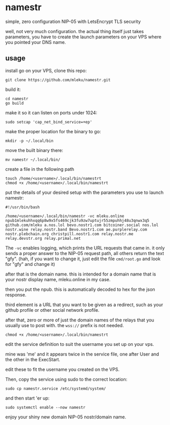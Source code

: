 # namestr

simple, zero configuration NIP-05 with LetsEncrypt TLS security

well, not very much configuration. the actual thing itself just takes parameters, you have to create the launch parameters on your VPS where you pointed your DNS name.

## usage

install go on your VPS, clone this repo:

    git clone https://github.com/mleku/namestr.git

build it:

	cd namestr
    go build

make it so it can listen on ports under 1024:

	sudo setcap 'cap_net_bind_service=+ep' 

make the proper location for the binary to go:

	mkdir -p ~/.local/bin

move the built binary there:

	mv namestr ~/.local/bin/

create a file in the following path

    touch /home/<username>/.local/bin/namestrt
	chmod +x /home/<username>/.local/bin/namestrt

put the details of your desired setup with the parameters you use to launch namestr:

	#!/usr/bin/bash

	/home/<username>/.local/bin/namestr -vc mleku.online npub1mlekuhhxqq6p8w9x5fs469cjk3fu9zw7uptujr55zmpuhhj48u3qnwx3q5 github.com/mleku a.nos.lol bevo.nostr1.com bitcoiner.social nos.lol nostr.wine relay.nostr.band Bevo.nostr1.com ae.purplerelay.com nostr.plebchain.org christpill.nostr1.com relay.nostr.me relay.devstr.org relay.primal.net

The `-vc` enables logging, which prints the URL requests that came in. it only sends a proper answer to the NIP-05 request path, all others return the text "gfy". (hah, if you want to change it, just edit the file `cmd/root.go` and look for "gfy" and change it)

after that is the domain name. this is intended for a domain name that is your nostr display name, mleku.online in my case.

then you put the npub. this is automatically decoded to hex for the json response.

third element is a URL that you want to be given as a redirect, such as your github profile or other social network profile.

after that, zero or more of just the domain names of the relays that you usually use to post with. the `wss://` prefix is not needed.

	chmod +x /home/<username>/.local/bin/namestrt

edit the service definition to suit the username you set up on your vps.

mine was 'me' and it appears twice in the service file, one after User and the other in the ExecStart.

edit these to fit the username you created on the VPS.

Then, copy the service using sudo to the correct location:

    sudo cp namestr.service /etc/systemd/system/

and then start 'er up:

	sudo systemctl enable --now namestr

enjoy your shiny new domain NIP-05 nostr/domain name.
